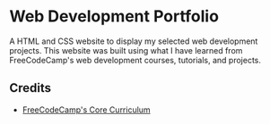 # Web Development Portfolio
A HTML and CSS website to display my selected web development projects. This website was built using what I have learned from FreeCodeCamp's web development courses, tutorials, and projects.

## Credits
- [FreeCodeCamp's Core Curriculum](https://www.freecodecamp.org/learn/)

